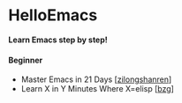 # HelloEmacs
**Learn Emacs step by step!**<br>

#### Beginner
* Master Emacs in 21 Days [[zilongshanren](https://github.com/zilongshanren/)]
* Learn X in Y Minutes Where X=elisp [[bzg](https://github.com/bzg)]
